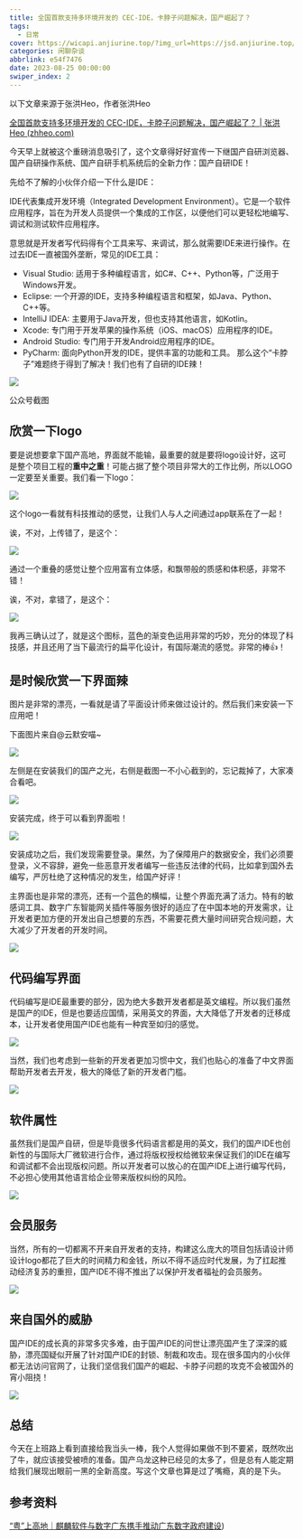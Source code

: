 ```yaml
---
title: 全国首款支持多环境开发的 CEC-IDE，卡脖子问题解决，国产崛起了？
tags:
  - 日常
cover: https://wicapi.anjiurine.top/?img_url=https://jsd.anjiurine.top/npm/q78kg-website-npm-cdn/background7.jpg
categories: 闲聊杂谈
abbrlink: e54f7476
date: 2023-08-25 00:00:00
swiper_index: 2
---
```


以下文章来源于张洪Heo，作者张洪Heo

[全国首款支持多环境开发的 CEC-IDE，卡脖子问题解决，国产崛起了？ | 张洪Heo (zhheo.com)](https://blog.zhheo.com/p/e54f7476.html)

今天早上就被这个重磅消息吸引了，这个文章得好好宣传一下继国产自研浏览器、国产自研操作系统、国产自研手机系统后的全新力作：国产自研IDE！

先给不了解的小伙伴介绍一下什么是IDE：

IDE代表集成开发环境（Integrated Development Environment）。它是一个软件应用程序，旨在为开发人员提供一个集成的工作区，以便他们可以更轻松地编写、调试和测试软件应用程序。

意思就是开发者写代码得有个工具来写、来调试，那么就需要IDE来进行操作。在过去IDE一直被国外垄断，常见的IDE工具：

- Visual Studio: 适用于多种编程语言，如C#、C++、Python等，广泛用于Windows开发。
- Eclipse: 一个开源的IDE，支持多种编程语言和框架，如Java、Python、C++等。
- IntelliJ IDEA: 主要用于Java开发，但也支持其他语言，如Kotlin。
- Xcode: 专门用于开发苹果的操作系统（iOS、macOS）应用程序的IDE。
- Android Studio: 专门用于开发Android应用程序的IDE。
- PyCharm: 面向Python开发的IDE，提供丰富的功能和工具。
那么这个“卡脖子”难题终于得到了解决！我们也有了自研的IDE辣！

![](https://wicapi.anjiurine.top/?img_url=https://jsd.anjiurine.top/npm/q78kg-website-npm-cdn/appendix/e54f7476/zhheo.png)

公众号截图

## 欣赏一下logo

要是说想要拿下国产高地，界面就不能输，最重要的就是要将logo设计好，这可是整个项目工程的**重中之重**！可能占据了整个项目非常大的工作比例，所以LOGO一定要至关重要。我们看一下logo：

![](https://wicapi.anjiurine.top/?img_url=https://jsd.anjiurine.top/npm/q78kg-website-npm-cdn/appendix/e54f7476/zhheo%20(1).png)

这个logo一看就有科技推动的感觉，让我们人与人之间通过app联系在了一起！

诶，不对，上传错了，是这个：

![](https://wicapi.anjiurine.top/?img_url=https://jsd.anjiurine.top/npm/q78kg-website-npm-cdn/appendix/e54f7476/zhheo%20(12).png)

通过一个重叠的感觉让整个应用富有立体感，和飘带般的质感和体积感，非常不错！

诶，不对，拿错了，是这个：

![](https://wicapi.anjiurine.top/?img_url=https://jsd.anjiurine.top/npm/q78kg-website-npm-cdn/appendix/e54f7476/zhheo%20(2).png)

我再三确认过了，就是这个图标，蓝色的渐变色运用非常的巧妙，充分的体现了科技感，并且还用了当下最流行的扁平化设计，有国际潮流的感觉。非常的棒👍！

## 是时候欣赏一下界面辣

图片是非常的漂亮，一看就是请了平面设计师来做过设计的。然后我们来安装一下应用吧！

下面图片来自@云默安喵~

![](https://wicapi.anjiurine.top/?img_url=https://jsd.anjiurine.top/npm/q78kg-website-npm-cdn/appendix/e54f7476/zhheo%20(3).png)

左侧是在安装我们的国产之光，右侧是截图一不小心截到的，忘记裁掉了，大家凑合看吧。

![](https://wicapi.anjiurine.top/?img_url=https://jsd.anjiurine.top/npm/q78kg-website-npm-cdn/appendix/e54f7476/zhheo%20(11).png)

安装完成，终于可以看到界面啦！

![](https://wicapi.anjiurine.top/?img_url=https://jsd.anjiurine.top/npm/q78kg-website-npm-cdn/appendix/e54f7476/zhheo%20(4).png)

安装成功之后，我们发现需要登录。果然，为了保障用户的数据安全，我们必须要登录，义不容辞，避免一些恶意开发者编写一些违反法律的代码，比如拿到国外去编写，严厉杜绝了这种情况的发生，给国产好评！

主界面也是非常的漂亮，还有一个蓝色的横幅，让整个界面充满了活力。特有的敏感词工具、数字广东智能网关插件等服务很好的适应了在中国本地的开发需求，让开发者更加方便的开发出自己想要的东西，不需要花费大量时间研究合规问题，大大减少了开发者的开发时间。

![](https://wicapi.anjiurine.top/?img_url=https://jsd.anjiurine.top/npm/q78kg-website-npm-cdn/appendix/e54f7476/zhheo%20(5).png)

## 代码编写界面

代码编写是IDE最重要的部分，因为绝大多数开发者都是英文编程。所以我们虽然是国产的IDE，但是也要适应国情，采用英文的界面，大大降低了开发者的迁移成本，让开发者使用国产IDE也能有一种宾至如归的感觉。

![](https://wicapi.anjiurine.top/?img_url=https://jsd.anjiurine.top/npm/q78kg-website-npm-cdn/appendix/e54f7476/zhheo%20(13).png)

当然，我们也考虑到一些新的开发者更加习惯中文，我们也贴心的准备了中文界面帮助开发者去开发，极大的降低了新的开发者门槛。

![](https://wicapi.anjiurine.top/?img_url=https://jsd.anjiurine.top/npm/q78kg-website-npm-cdn/appendix/e54f7476/zhheo%20(6).png)

## 软件属性

虽然我们是国产自研，但是毕竟很多代码语言都是用的英文，我们的国产IDE也创新性的与国际大厂微软进行合作，通过将版权授权给微软来保证我们的IDE在编写和调试都不会出现版权问题。所以开发者可以放心的在国产IDE上进行编写代码，不必担心使用其他语言给企业带来版权纠纷的风险。

![](https://wicapi.anjiurine.top/?img_url=https://jsd.anjiurine.top/npm/q78kg-website-npm-cdn/appendix/e54f7476/zhheo%20(7).png)

## 会员服务

当然，所有的一切都离不开来自开发者的支持，构建这么庞大的项目包括请设计师设计logo都花了巨大的时间精力和金钱，所以不得不适应时代发展，为了扛起推动经济复苏的重担，国产IDE不得不推出了以保护开发者福祉的会员服务。

![](https://wicapi.anjiurine.top/?img_url=https://jsd.anjiurine.top/npm/q78kg-website-npm-cdn/appendix/e54f7476/zhheo%20(8).png)

## 来自国外的威胁

国产IDE的成长真的非常多灾多难，由于国产IDE的问世让漂亮国产生了深深的威胁，漂亮国疑似开展了针对国产IDE的封锁、制裁和攻击。现在很多国内的小伙伴都无法访问官网了，让我们坚信我们国产的崛起、卡脖子问题的攻克不会被国外的宵小阻挠！

![](https://wicapi.anjiurine.top/?img_url=https://jsd.anjiurine.top/npm/q78kg-website-npm-cdn/appendix/e54f7476/zhheo%20(9).png)

## 总结

今天在上班路上看到直接给我当头一棒，我个人觉得如果做不到不要紧，既然吹出了牛，就应该接受被喷的准备。国产乌龙这种已经见的太多了，但是总有人能定期给我们展现出眼前一黑的全新高度。写这个文章也算是过了嘴瘾，真的是下头。

## 参考资料
[“粤”上高地｜麒麟软件与数字广东携手推动广东数字政府建设](https://mp.weixin.qq.com/s/v_smby8ua1vmnxI8mOhq8w))